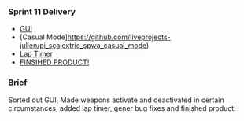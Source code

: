 
### Sprint 11 Delivery

* [GUI](https://github.com/liveprojects-julien/pi_scalextric_spwa_GUI)
* [Casual Mode]https://github.com/liveprojects-julien/pi_scalextric_spwa_casual_mode)
* [Lap Timer](https://github.com/liveprojects-julien/pi_scalextric_spwa_laptimes)
* [FINSIHED PRODUCT!](https://github.com/liveprojects-julien/pi_scalextric_t1_spwa)

### Brief 
Sorted out GUI,
Made weapons activate and deactivated in certain circumstances,
added lap timer,
gener bug fixes and finished product!

